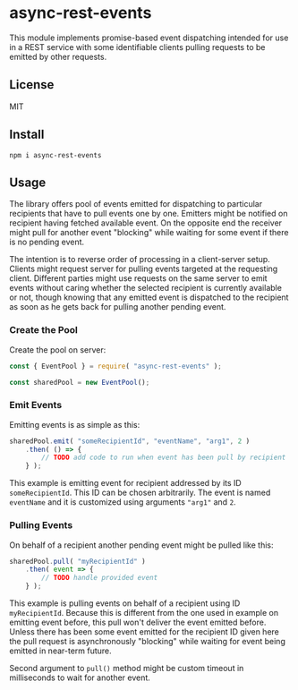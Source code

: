 # async-rest-events

This module implements promise-based event dispatching intended for use in a REST service with some identifiable clients pulling requests to be emitted by other requests.

## License

MIT

## Install

```
npm i async-rest-events
```

## Usage

The library offers pool of events emitted for dispatching to particular recipients that have to pull events one by one. Emitters might be notified on recipient having fetched available event. On the opposite end the receiver might pull for another event "blocking" while waiting for some event if there is no pending event.

The intention is to reverse order of processing in a client-server setup. Clients might request server for pulling events targeted at the requesting client. Different parties might use requests on the same server to emit events without caring whether the selected recipient is currently available or not, though knowing that any emitted event is dispatched to the recipient as soon as he gets back for pulling another pending event.

### Create the Pool

Create the pool on server:

```javascript
const { EventPool } = require( "async-rest-events" );

const sharedPool = new EventPool();
```

### Emit Events

Emitting events is as simple as this:

```javascript
sharedPool.emit( "someRecipientId", "eventName", "arg1", 2 )
	.then( () => {
		// TODO add code to run when event has been pull by recipient
	} );
```

This example is emitting event for recipient addressed by its ID `someRecipientId`. This ID can be chosen arbitrarily. The event is named `eventName` and it is customized using arguments `"arg1"` and `2`.

### Pulling Events

On behalf of a recipient another pending event might be pulled like this:

```javascript
sharedPool.pull( "myRecipientId" )
	.then( event => {
		// TODO handle provided event
	} );
```

This example is pulling events on behalf of a recipient using ID `myRecipientId`. Because this is different from the one used in example on emitting event before, this pull won't deliver the event emitted before. Unless there has been some event emitted for the recipient ID given here the pull request is asynchronously "blocking" while waiting for event being emitted in near-term future.

Second argument to `pull()` method might be custom timeout in milliseconds to wait for another event.
